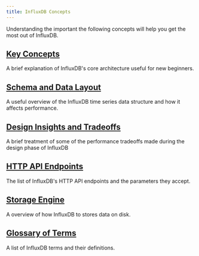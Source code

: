 ```yaml
---
title: InfluxDB Concepts
---
```


Understanding the important the following concepts will help you get the most out of InfluxDB.

## [Key Concepts](/influxdb/v0.12/concepts/key_concepts/)

A brief explanation of InfluxDB's core architecture useful for new beginners.

## [Schema and Data Layout](/influxdb/v0.12/concepts/schema_and_data_layout/)

A useful overview of the InfluxDB time series data structure and how it affects performance.

## [Design Insights and Tradeoffs](/influxdb/v0.12/concepts/insights_tradeoffs/)

A brief treatment of some of the performance tradeoffs made during the design phase of InfluxDB

## [HTTP API Endpoints](/influxdb/v0.12/concepts/api/)

The list of InfluxDB's HTTP API endpoints and the parameters they accept.

## [Storage Engine](/influxdb/v0.12/concepts/storage_engine/)

A overview of how InfluxDB to stores data on disk.

## [Glossary of Terms](/influxdb/v0.12/concepts/glossary/)

A list of InfluxDB terms and their definitions.
